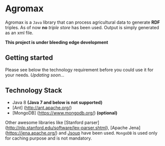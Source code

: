 Agromax
=======

Agromax is a <code>Java</code> library that can process agricultural data to generate **RDF** triples. As of now **no** *triple store* has been 
 used. Output is simply generated as an xml file. 
 
**This project is under bleeding edge development**
 
Getting started
---------------
Please see below the technology requirement before you could use it for your needs. 
*Updating soon...*

Technology Stack
----------------
+ Java 8 **(Java 7 and below is not supported)**
+ [Ant] (http://ant.apache.org/) 
+ [MongoDB] (https://www.mongodb.org/) **(optional)**

Other awesome libraries like [Stanford parser] (http://nlp.stanford.edu/software/lex-parser.shtml), [Apache Jena] (https://jena.apache.org/) and [Jsoup](http://jsoup.org/) have been used. 
<code>MongoDB</code> is used only for caching purpose and is not mandatory.  
 
 
